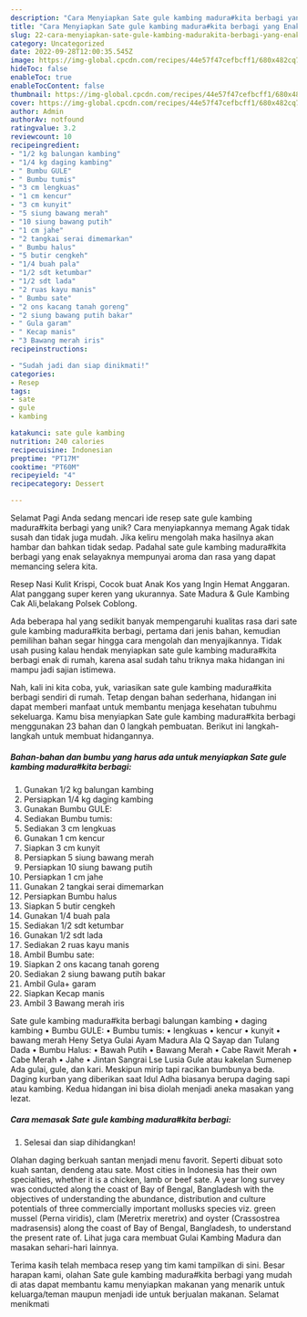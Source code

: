 ```yaml
---
description: "Cara Menyiapkan Sate gule kambing madura#kita berbagi yang Enak, Enak"
title: "Cara Menyiapkan Sate gule kambing madura#kita berbagi yang Enak, Enak"
slug: 22-cara-menyiapkan-sate-gule-kambing-madurakita-berbagi-yang-enak-enak
category: Uncategorized
date: 2022-09-28T12:00:35.545Z
image: https://img-global.cpcdn.com/recipes/44e57f47cefbcff1/680x482cq70/sate-gule-kambing-madurakita-berbagi-foto-resep-utama.jpg
hideToc: false
enableToc: true
enableTocContent: false
thumbnail: https://img-global.cpcdn.com/recipes/44e57f47cefbcff1/680x482cq70/sate-gule-kambing-madurakita-berbagi-foto-resep-utama.jpg
cover: https://img-global.cpcdn.com/recipes/44e57f47cefbcff1/680x482cq70/sate-gule-kambing-madurakita-berbagi-foto-resep-utama.jpg
author: Admin
authorAv: notfound
ratingvalue: 3.2
reviewcount: 10
recipeingredient:
- "1/2 kg balungan kambing"
- "1/4 kg daging kambing"
- " Bumbu GULE"
- " Bumbu tumis"
- "3 cm lengkuas"
- "1 cm kencur"
- "3 cm kunyit"
- "5 siung bawang merah"
- "10 siung bawang putih"
- "1 cm jahe"
- "2 tangkai serai dimemarkan"
- " Bumbu halus"
- "5 butir cengkeh"
- "1/4 buah pala"
- "1/2 sdt ketumbar"
- "1/2 sdt lada"
- "2 ruas kayu manis"
- " Bumbu sate"
- "2 ons kacang tanah goreng"
- "2 siung bawang putih bakar"
- " Gula garam"
- " Kecap manis"
- "3 Bawang merah iris"
recipeinstructions:

- "Sudah jadi dan siap dinikmati!"
categories:
- Resep
tags:
- sate
- gule
- kambing

katakunci: sate gule kambing 
nutrition: 240 calories
recipecuisine: Indonesian
preptime: "PT17M"
cooktime: "PT60M"
recipeyield: "4"
recipecategory: Dessert

---
```



Selamat Pagi Anda sedang mencari ide resep sate gule kambing madura#kita berbagi yang unik? Cara menyiapkannya memang Agak tidak susah dan tidak juga mudah. Jika keliru mengolah maka hasilnya akan hambar dan bahkan tidak sedap. Padahal sate gule kambing madura#kita berbagi yang enak selayaknya mempunyai aroma dan rasa yang dapat memancing selera kita.


Resep Nasi Kulit Krispi, Cocok buat Anak Kos yang Ingin Hemat Anggaran. Alat panggang super keren yang ukurannya. Sate Madura &amp; Gule Kambing Cak Ali,belakang Polsek Coblong.

Ada beberapa hal yang sedikit banyak mempengaruhi kualitas rasa dari sate gule kambing madura#kita berbagi, pertama dari jenis bahan, kemudian pemilihan bahan segar hingga cara mengolah dan menyajikannya. Tidak usah pusing kalau hendak menyiapkan sate gule kambing madura#kita berbagi enak di rumah, karena asal sudah tahu triknya maka hidangan ini mampu jadi sajian istimewa.


Nah, kali ini kita coba, yuk, variasikan sate gule kambing madura#kita berbagi sendiri di rumah. Tetap dengan bahan sederhana, hidangan ini dapat memberi manfaat untuk membantu menjaga kesehatan tubuhmu sekeluarga. Kamu bisa menyiapkan Sate gule kambing madura#kita berbagi menggunakan 23 bahan dan 0 langkah pembuatan. Berikut ini langkah-langkah untuk membuat hidangannya.

<!--inarticleads1-->

##### Bahan-bahan dan bumbu yang harus ada untuk menyiapkan Sate gule kambing madura#kita berbagi:

1. Gunakan 1/2 kg balungan kambing
1. Persiapkan 1/4 kg daging kambing
1. Gunakan  Bumbu GULE:
1. Sediakan  Bumbu tumis:
1. Sediakan 3 cm lengkuas
1. Gunakan 1 cm kencur
1. Siapkan 3 cm kunyit
1. Persiapkan 5 siung bawang merah
1. Persiapkan 10 siung bawang putih
1. Persiapkan 1 cm jahe
1. Gunakan 2 tangkai serai dimemarkan
1. Persiapkan  Bumbu halus
1. Siapkan 5 butir cengkeh
1. Gunakan 1/4 buah pala
1. Sediakan 1/2 sdt ketumbar
1. Gunakan 1/2 sdt lada
1. Sediakan 2 ruas kayu manis
1. Ambil  Bumbu sate:
1. Siapkan 2 ons kacang tanah goreng
1. Sediakan 2 siung bawang putih bakar
1. Ambil  Gula+ garam
1. Siapkan  Kecap manis
1. Ambil 3 Bawang merah iris


Sate gule kambing madura#kita berbagi balungan kambing • daging kambing • Bumbu GULE: • Bumbu tumis: • lengkuas • kencur • kunyit • bawang merah Heny Setya Gulai Ayam Madura Ala Q Sayap dan Tulang Dada • Bumbu Halus: • Bawah Putih • Bawang Merah • Cabe Rawit Merah • Cabe Merah • Jahe • Jintan Sangrai Lse Lusia Gule atau kakelan Sumenep Ada gulai, gule, dan kari. Meskipun mirip tapi racikan bumbunya beda. Daging kurban yang diberikan saat Idul Adha biasanya berupa daging sapi atau kambing. Kedua hidangan ini bisa diolah menjadi aneka masakan yang lezat. 

<!--inarticleads2-->

##### Cara memasak Sate gule kambing madura#kita berbagi:


1. Selesai dan siap dihidangkan!

Olahan daging berkuah santan menjadi menu favorit. Seperti dibuat soto kuah santan, dendeng atau sate. Most cities in Indonesia has their own specialties, whether it is a chicken, lamb or beef sate. A year long survey was conducted along the coast of Bay of Bengal, Bangladesh with the objectives of understanding the abundance, distribution and culture potentials of three commercially important mollusks species viz. green mussel (Perna viridis), clam (Meretrix meretrix) and oyster (Crassostrea madrasensis) along the coast of Bay of Bengal, Bangladesh, to understand the present rate of. Lihat juga cara membuat Gulai Kambing Madura dan masakan sehari-hari lainnya. 

Terima kasih telah membaca resep yang tim kami tampilkan di sini. Besar harapan kami, olahan Sate gule kambing madura#kita berbagi yang mudah di atas dapat membantu kamu menyiapkan makanan yang menarik untuk keluarga/teman maupun menjadi ide untuk berjualan makanan. Selamat menikmati
